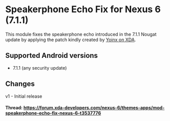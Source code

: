 # Speakerphone Echo Fix for Nexus 6 (7.1.1)
This module fixes the speakerphone echo introduced in the 7.1.1 Nougat update by applying the patch kindly created by [Yoinx on XDA](https://forum.xda-developers.com/showpost.php?p=70542151&postcount=33153&nocache=1&z=3620931344261866).

## Supported Android versions
* 7.1.1 (any security update)

## Changes
v1 - Initial release


#### Thread: https://forum.xda-developers.com/nexus-6/themes-apps/mod-speakerphone-echo-fix-nexus-6-t3537776
